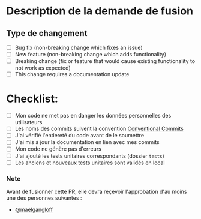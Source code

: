 # Description de la demande de fusion


## Type de changement

- [ ] Bug fix (non-breaking change which fixes an issue)
- [ ] New feature (non-breaking change which adds functionality)
- [ ] Breaking change (fix or feature that would cause existing functionality to not work as expected)
- [ ] This change requires a documentation update

# Checklist:
- [ ] Mon code ne met pas en danger les données personnelles des utilisateurs
- [ ] Les noms des commits suivent la convention [Conventional Commits](https://www.conventionalcommits.org/fr/v1.0.0/)
- [ ] J'ai vérifié l'entiereté du code avant de le soumettre
- [ ] J'ai mis à jour la documentation en lien avec mes commits
- [ ] Mon code ne génère pas d'erreurs
- [ ] J'ai ajouté les tests unitaires correspondants (dossier `tests`)
- [ ] Les anciens et nouveaux tests unitaires sont validés en local

### Note
Avant de fusionner cette PR, elle devra reçevoir l'approbation d'au moins une des personnes suivantes :
- [@maelgangloff](https://github.com/maelgangloff)
